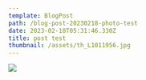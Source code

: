 ```yaml
---
template: BlogPost
path: /blog-post-20230218-photo-test
date: 2023-02-18T05:31:46.330Z
title: post test
thumbnail: /assets/th_L1011956.jpg
---
```

![](/assets/th_L1011956.jpg)
